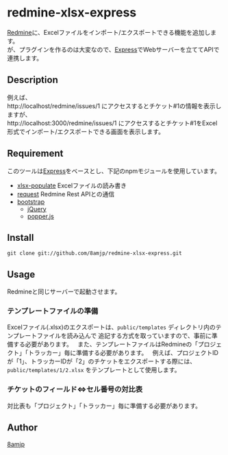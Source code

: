 redmine-xlsx-express
====================

[Redmine](http://www.redmine.org/)に、Excelファイルをインポート/エクスポートできる機能を追加します。  
が、プラグインを作るのは大変なので、[Express](https://www.npmjs.com/package/express)でWebサーバーを立ててAPIで連携します。

## Description

例えば、  
http://localhost/redmine/issues/1 にアクセスするとチケット#1の情報を表示しますが、  
http://localhost:3000/redmine/issues/1 にアクセスするとチケット#1をExcel形式でインポート/エクスポートできる画面を表示します。

## Requirement

このツールは[Express](https://www.npmjs.com/package/express)をベースとし、下記のnpmモジュールを使用しています。

* [xlsx-populate](https://www.npmjs.com/package/xlsx-populate) Excelファイルの読み書き
* [request](https://www.npmjs.com/package/request) Redmine Rest APIとの通信
* [bootstrap](https://www.npmjs.com/package/bootstrap)
  - [jQuery](https://www.npmjs.com/package/jquery)
  - [popper.js](https://www.npmjs.com/package/popper.js)

## Install

`git clone git://github.com/8amjp/redmine-xlsx-express.git`

## Usage

Redmineと同じサーバーで起動させます。

### テンプレートファイルの準備

Excelファイル(.xlsx)のエクスポートは、`public/templates` ディレクトリ内のテンプレートファイルを読み込んで
追記する方式を取っていますので、事前に準備する必要があります。  
また、テンプレートファイルはRedmineの「プロジェクト」「トラッカー」毎に準備する必要があります。  
例えば、プロジェクトIDが「1」、トラッカーIDが「2」のチケットをエクスポートする際には、
`public/templates/1/2.xlsx` をテンプレートとして使用します。

### チケットのフィールド<=>セル番号の対比表

対比表も「プロジェクト」「トラッカー」毎に準備する必要があります。  

## Author

[8amjp](https://github.com/8amjp)
